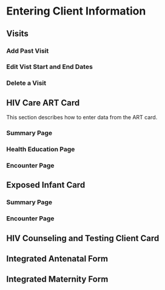# Entering Client Information
## Visits
### Add Past Visit
### Edit Vist Start and End Dates 
### Delete a Visit
## HIV Care ART Card 
This section describes how to enter data from the ART card.
### Summary Page
### Health Education Page
### Encounter Page 
## Exposed Infant Card
### Summary Page
### Encounter Page
## HIV Counseling and Testing Client Card
## Integrated Antenatal Form
## Integrated Maternity Form 
